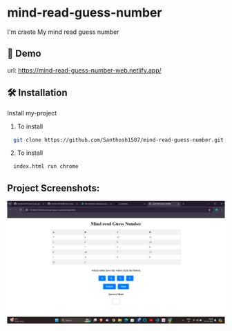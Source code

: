 # mind-read-guess-number

I'm craete My mind read guess number

## 🔗 Demo

url: https://mind-read-guess-number-web.netlify.app/

## 🛠 Installation

Install my-project

1. To install
```bash
  git clone https://github.com/Santhosh1507/mind-read-guess-number.git
```
2. To install
```bash
  index.html run chrome
```
## Project Screenshots:
![alt text](<Images/Screenshot 2024-05-07 092047.png>)
